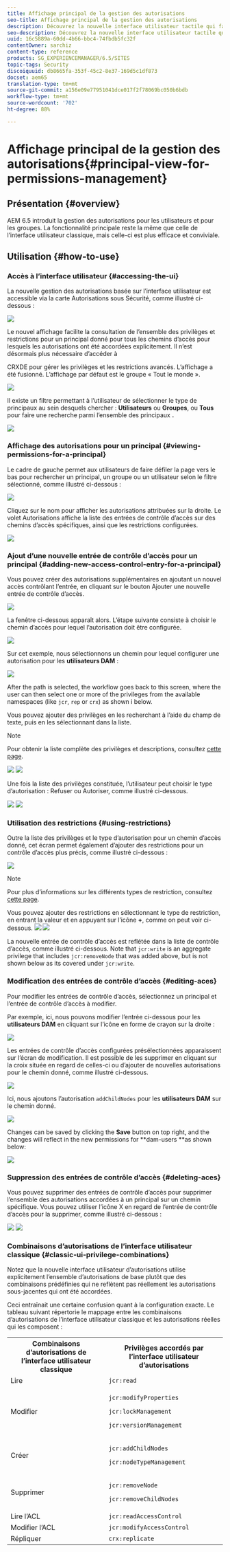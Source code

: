 ```yaml
---
title: Affichage principal de la gestion des autorisations
seo-title: Affichage principal de la gestion des autorisations
description: Découvrez la nouvelle interface utilisateur tactile qui facilite la gestion des autorisations.
seo-description: Découvrez la nouvelle interface utilisateur tactile qui facilite la gestion des autorisations.
uuid: 16c5889a-60dd-4b66-bbc4-74fbdb5fc32f
contentOwner: sarchiz
content-type: reference
products: SG_EXPERIENCEMANAGER/6.5/SITES
topic-tags: Security
discoiquuid: db8665fa-353f-45c2-8e37-169d5c1df873
docset: aem65
translation-type: tm+mt
source-git-commit: a156e09e77951041dce017f2f78069bc050b6bdb
workflow-type: tm+mt
source-wordcount: '702'
ht-degree: 88%

---
```



# Affichage principal de la gestion des autorisations{#principal-view-for-permissions-management}

## Présentation {#overview}

AEM 6.5 introduit la gestion des autorisations pour les utilisateurs et pour les groupes. La fonctionnalité principale reste la même que celle de l’interface utilisateur classique, mais celle-ci est plus efficace et conviviale.

## Utilisation {#how-to-use}

### Accès à l’interface utilisateur {#accessing-the-ui}

La nouvelle gestion des autorisations basée sur l’interface utilisateur est accessible via la carte Autorisations sous Sécurité, comme illustré ci-dessous :

![](assets/screen_shot_2019-03-17at63333pm.png)

Le nouvel affichage facilite la consultation de l’ensemble des privilèges et restrictions pour un principal donné pour tous les chemins d’accès pour lesquels les autorisations ont été accordées explicitement. Il n’est désormais plus nécessaire d’accéder à

CRXDE pour gérer les privilèges et les restrictions avancés. L’affichage a été fusionné. L’affichage par défaut est le groupe « Tout le monde ».

![](assets/unu-1.png)

Il existe un filtre permettant à l’utilisateur de sélectionner le type de principaux au sein desquels chercher : **Utilisateurs** ou **Groupes**, ou **Tous** pour faire une recherche parmi l’ensemble des principaux **.**

![](assets/image2019-3-20_23-52-51.png)

### Affichage des autorisations pour un principal {#viewing-permissions-for-a-principal}

Le cadre de gauche permet aux utilisateurs de faire défiler la page vers le bas pour rechercher un principal, un groupe ou un utilisateur selon le filtre sélectionné, comme illustré ci-dessous :

![](assets/doi-1.png)

Cliquez sur le nom pour afficher les autorisations attribuées sur la droite. Le volet Autorisations affiche la liste des entrées de contrôle d’accès sur des chemins d’accès spécifiques, ainsi que les restrictions configurées.

![](assets/trei-1.png)

### Ajout d’une nouvelle entrée de contrôle d’accès pour un principal {#adding-new-access-control-entry-for-a-principal}

Vous pouvez créer des autorisations supplémentaires en ajoutant un nouvel accès contrôlant l’entrée, en cliquant sur le bouton Ajouter une nouvelle entrée de contrôle d’accès.

![](assets/patru.png)

La fenêtre ci-dessous apparaît alors. L’étape suivante consiste à choisir le chemin d’accès pour lequel l’autorisation doit être configurée.

![](assets/cinci-1.png)

Sur cet exemple, nous sélectionnons un chemin pour lequel configurer une autorisation pour les **utilisateurs DAM** :

![](assets/sase-1.png)

After the path is selected, the workflow goes back to this screen, where the user can then select one or more of the privileges from the available namespaces (like `jcr`, `rep` or `crx`) as shown i below.

Vous pouvez ajouter des privilèges en les recherchant à l’aide du champ de texte, puis en les sélectionnant dans la liste.

>[!NOTE]
>
>Pour obtenir la liste complète des privilèges et descriptions, consultez [cette page](/help/sites-administering/user-group-ac-admin.md#access-right-management).

![](assets/image2019-3-21_0-5-47.png) ![](assets/image2019-3-21_0-6-53.png)

Une fois la liste des privilèges constituée, l’utilisateur peut choisir le type d’autorisation : Refuser ou Autoriser, comme illustré ci-dessous.

![](assets/screen_shot_2019-03-17at63938pm.png) ![](assets/screen_shot_2019-03-17at63947pm.png)

### Utilisation des restrictions {#using-restrictions}

Outre la liste des privilèges et le type d’autorisation pour un chemin d’accès donné, cet écran permet également d’ajouter des restrictions pour un contrôle d’accès plus précis, comme illustré ci-dessous :

![](assets/image2019-3-21_1-4-14.png)

>[!NOTE]
>
>Pour plus d’informations sur les différents types de restriction, consultez [cette page](/help/sites-administering/user-group-ac-admin.md#restrictions).

Vous pouvez ajouter des restrictions en sélectionnant le type de restriction, en entrant la valeur et en appuyant sur l’icône **+**, comme on peut voir ci-dessous. ![](assets/sapte-1.png) ![](assets/opt-1.png)

La nouvelle entrée de contrôle d’accès est reflétée dans la liste de contrôle d’accès, comme illustré ci-dessous. Note that `jcr:write` is an aggregate privilege that includes `jcr:removeNode` that was added above, but is not shown below as its covered under `jcr:write`.

### Modification des entrées de contrôle d’accès {#editing-aces}

Pour modifier les entrées de contrôle d’accès, sélectionnez un principal et l’entrée de contrôle d’accès à modifier.

Par exemple, ici, nous pouvons modifier l’entrée ci-dessous pour les **utilisateurs DAM** en cliquant sur l’icône en forme de crayon sur la droite :

![](assets/image2019-3-21_0-35-39.png)

Les entrées de contrôle d’accès configurées présélectionnées apparaissent sur l’écran de modification. Il est possible de les supprimer en cliquant sur la croix située en regard de celles-ci ou d’ajouter de nouvelles autorisations pour le chemin donné, comme illustré ci-dessous.

![](assets/noua-1.png)

Ici, nous ajoutons l’autorisation `addChildNodes` pour les **utilisateurs DAM** sur le chemin donné.

![](assets/image2019-3-21_0-45-35.png)

Changes can be saved by clicking the **Save** button on top right, and the changes will reflect in the new permissions for **dam-users **as shown below:

![](assets/zece-1.png)

### Suppression des entrées de contrôle d’accès {#deleting-aces}

Vous pouvez supprimer des entrées de contrôle d’accès pour supprimer l’ensemble des autorisations accordées à un principal sur un chemin spécifique. Vous pouvez utiliser l’icône X en regard de l’entrée de contrôle d’accès pour la supprimer, comme illustré ci-dessous :

![](assets/image2019-3-21_0-53-19.png) ![](assets/unspe.png)

### Combinaisons d’autorisations de l’interface utilisateur classique {#classic-ui-privilege-combinations}

Notez que la nouvelle interface utilisateur d’autorisations utilise explicitement l’ensemble d’autorisations de base plutôt que des combinaisons prédéfinies qui ne reflètent pas réellement les autorisations sous-jacentes qui ont été accordées.

Ceci entraînait une certaine confusion quant à la configuration exacte. Le tableau suivant répertorie le mappage entre les combinaisons d’autorisations de l’interface utilisateur classique et les autorisations réelles qui les composent :

<table>
 <tbody>
  <tr>
   <th>Combinaisons d’autorisations de l’interface utilisateur classique</th>
   <th>Privilèges accordés par l’interface utilisateur d’autorisations</th>
  </tr>
  <tr>
   <td>Lire</td>
   <td><code>jcr:read</code></td>
  </tr>
  <tr>
   <td>Modifier</td>
   <td><p><code>jcr:modifyProperties</code></p> <p><code>jcr:lockManagement</code></p> <p><code>jcr:versionManagement</code></p> </td>
  </tr>
  <tr>
   <td>Créer</td>
   <td><p><code>jcr:addChildNodes</code></p> <p><code>jcr:nodeTypeManagement</code></p> </td>
  </tr>
  <tr>
   <td>Supprimer</td>
   <td><p><code>jcr:removeNode</code></p> <p><code>jcr:removeChildNodes</code></p> </td>
  </tr>
  <tr>
   <td>Lire l’ACL</td>
   <td><code>jcr:readAccessControl</code></td>
  </tr>
  <tr>
   <td>Modifier l’ACL</td>
   <td><code>jcr:modifyAccessControl</code></td>
  </tr>
  <tr>
   <td>Répliquer</td>
   <td><code>crx:replicate</code></td>
  </tr>
 </tbody>
</table>

